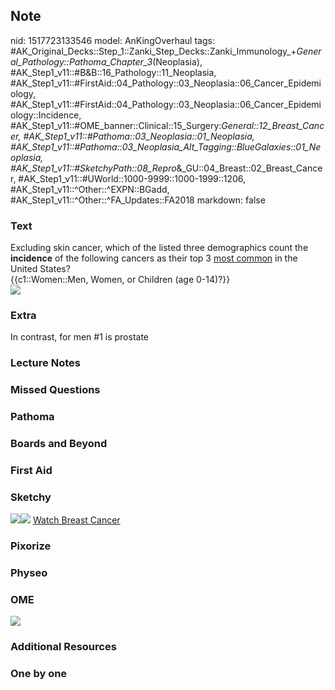 ## Note
nid: 1517723133546
model: AnKingOverhaul
tags: #AK_Original_Decks::Step_1::Zanki_Step_Decks::Zanki_Immunology_+_General_Pathology::Pathoma_Chapter_3_(Neoplasia), #AK_Step1_v11::#B&B::16_Pathology::11_Neoplasia, #AK_Step1_v11::#FirstAid::04_Pathology::03_Neoplasia::06_Cancer_Epidemiology, #AK_Step1_v11::#FirstAid::04_Pathology::03_Neoplasia::06_Cancer_Epidemiology::Incidence, #AK_Step1_v11::#OME_banner::Clinical::15_Surgery:_General::12_Breast_Cancer, #AK_Step1_v11::#Pathoma::03_Neoplasia::01_Neoplasia, #AK_Step1_v11::#Pathoma::03_Neoplasia_Alt_Tagging::BlueGalaxies::01_Neoplasia, #AK_Step1_v11::#SketchyPath::08_Repro_&_GU::04_Breast::02_Breast_Cancer, #AK_Step1_v11::#UWorld::1000-9999::1000-1999::1206, #AK_Step1_v11::^Other::^EXPN::BGadd, #AK_Step1_v11::^Other::^FA_Updates::FA2018
markdown: false

### Text
<div>
  Excluding skin cancer, which of the listed three demographics
  count the <b>incidence</b> of the following cancers as their top
  3 <u>most common</u> in the United States?
</div>
<div>
  {{c1::Women::Men, Women, or Children (age 0-14)?}}
</div>
<div><img src="paste-317535522127873.jpg"></div>

### Extra
In contrast, for men #1 is prostate

### Lecture Notes


### Missed Questions


### Pathoma


### Boards and Beyond


### First Aid


### Sketchy
<img src="2.%20Breast%20Cancer%20Common.jpg"><img src=
"Complete%20Image.jpg"> <a href=
"https://dashboard.sketchy.com/study/medical/courses/medical-pathophysiology/units/medical-pathophysiology-reproductive-gu/videos/medical-pathophysiology-reproductive-and-gu-breast-breast-cancer?utm_source=anki&utm_medium=partnership&utm_campaign=february_update&utm_content=medical">
Watch Breast Cancer</a>

### Pixorize


### Physeo


### OME
<div class="ome-widget">
  <a href=
  "https://onlinemeded.org/spa/surgery-general/breast-cancer/acquire?ref=anki">
  <img src="_OME_AnkiFlashcards_Lesson_2.png"></a>
</div>

### Additional Resources


### One by one

